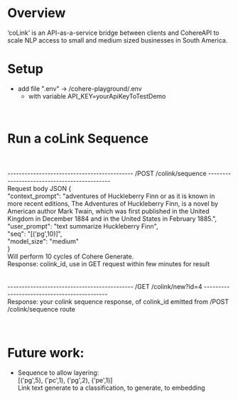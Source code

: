 # Overview

‘coLink’ is an API-as-a-service bridge between clients and CohereAPI to scale NLP access to small and medium sized businesses in South America.
</br>


# Setup

- add file ".env" -> /cohere-playground/.env </br>
    -   with variable API_KEY=yourApiKeyToTestDemo </br>
</br>

# Run a coLink Sequence


</br>
</br>
--------------------------------------------
/POST /colink/sequence
--------------------------------------------</br>
Request body JSON {</br>
    "context_prompt": "adventures of Huckleberry Finn or as it is known in more recent editions, The Adventures of Huckleberry Finn, is a novel by American author Mark Twain, which was first published in the United Kingdom in December 1884 and in the United States in February 1885.",</br>
    "user_prompt": "text summarize Huckleberry Finn",</br>
    "seq": "[('pg',10)]",</br>
    "model_size": "medium"</br>
}</br>
Will perform 10 cycles of Cohere Generate.
</br>
Response: colink_id, use in GET request within few minutes for result
</br>
</br>
</br>
--------------------------------------------
/GET /colink/new?id=4
--------------------------------------------</br>
Response: your colink sequence response, of colink_id emitted from /POST /colink/sequence route
</br>
</br>
</br>



# Future work:
  - Sequence to allow layering:</br>
      [('pg',5), ('pc',1), ('pg',2), ('pe',1)]</br>
      Link text generate to a classification, to generate, to embedding

